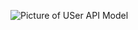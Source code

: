 ![Picture of USer API Model](https://github.com/nguyensjsu/team281-starburst/blob/master/Documentation/APIs/User/User_API_Model.png)

